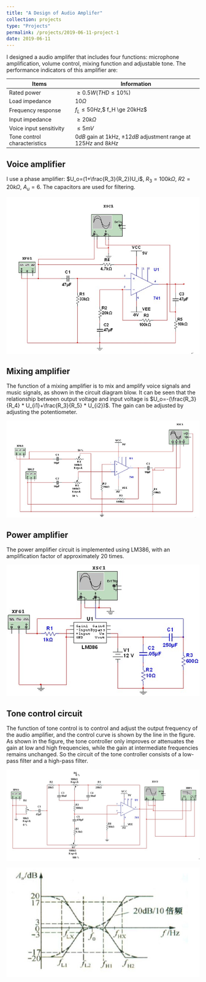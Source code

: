 ```yaml
---
title: "A Design of Audio Amplifer"
collection: projects
type: "Projects"
permalink: /projects/2019-06-11-project-1
date: 2019-06-11
---
```


I designed a audio amplifer that includes four functions: microphone amplification, volume control, mixing function and adjustable tone.
The performance indicators of this amplifier are:

| Items | Information |
| ------| ----------- |
| Rated power| $\ge 0.5W(THD\le10\%)$ |
| Load impedance| $10\Omega$|
| Frequency response| $f_L\le 50Hz$,$ f_H \ge 20kHz$|
| Input impedance| $\ge 20k\Omega$|
| Voice input sensitivity| $\le 5mV$|
| Tone control characteristics| $0dB$ gain at 1kHz, $\pm 12dB$ adjustment range at $125Hz$ and $8kHz$|

## Voice amplifier
I use a phase amplifier: $U_o=(1+\frac{R_3}{R_2})U_i$, $R_3 = 100k\Omega$, $R2 = 20k \Omega$, $A_u=6$. The capacitors are used for filtering.

![fig1](/images/project-1/voice.jpg "voice amplifier")

## Mixing amplifier
The function of a mixing amplifier is to mix and amplify voice signals and music signals, as shown in the circuit diagram blow. It can be seen that the relationship between output voltage and input voltage is $U_o=-(\frac{R_3}{R_4} * U_{i1}+\frac{R_3}{R_5} * U_{i2})$. The gain can be adjusted by adjusting the potentiometer.

![fig2](/images/project-1/mix.jpg "mixing amplifier")

## Power amplifier
The power amplifier circuit is implemented using LM386, with an amplification factor of approximately 20 times.

![fig3](/images/project-1/power.jpg "power amplifier")

## Tone control circuit
The function of tone control is to control and adjust the output frequency of the audio amplifier, and the control curve is shown by the line in the figure. As shown in the figure, the tone controller only improves or attenuates the gain at low and high frequencies, while the gain at intermediate frequencies remains unchanged. So the circuit of the tone controller consists of a low-pass filter and a high-pass filter.

![fig4](/images/project-1/control-1.jpg "Tone control circuit")

![fig5](/images/project-1/control-2.jpg "Tone control curve")